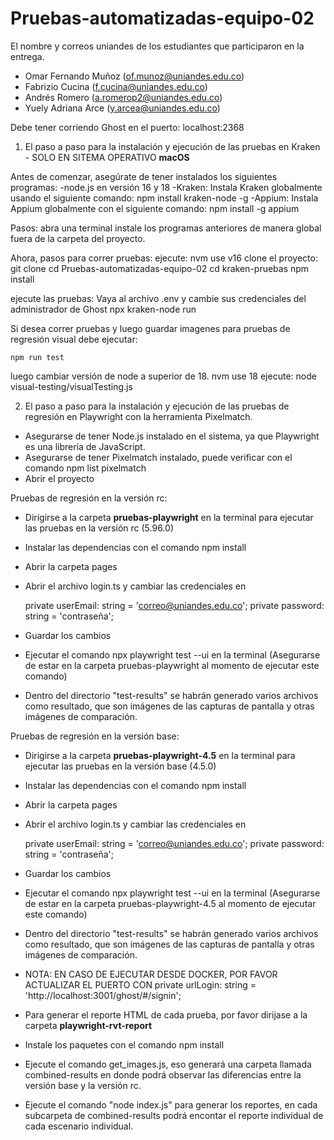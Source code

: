 # Pruebas-automatizadas-equipo-02

El nombre y correos uniandes de los estudiantes que participaron en la entrega.

- Omar Fernando Muñoz (of.munoz@uniandes.edu.co)
- Fabrizio Cucina (f.cucina@uniandes.edu.co)
- Andrés Romero (a.romerop2@uniandes.edu.co)
- Yuely Adriana Arce (y.arcea@uniandes.edu.co)

Debe tener corriendo Ghost en el puerto: localhost:2368

1. El paso a paso para la instalación y ejecución de las pruebas en Kraken -  SOLO EN SITEMA OPERATIVO **macOS**

Antes de comenzar, asegúrate de tener instalados los siguientes programas:
-node.js en versión 16 y 18
-Kraken: Instala Kraken globalmente usando el siguiente comando: npm install kraken-node -g
-Appium: Instala Appium globalmente con el siguiente comando: npm install -g appium

Pasos:
    abra una terminal
    instale los programas anteriores de manera global fuera de la carpeta del proyecto.


Ahora, pasos para correr pruebas:
    ejecute: nvm use v16
    clone el proyecto: git clone
    cd Pruebas-automatizadas-equipo-02
    cd kraken-pruebas
    npm install

ejecute las pruebas:
    Vaya al archivo .env y cambie sus credenciales del administrador de Ghost
    npx kraken-node run

Si desea correr pruebas y luego guardar imagenes para pruebas de regresión visual debe ejecutar:

    npm run test

luego cambiar versión de node a superior de 18.
    nvm use 18
    ejecute: node visual-testing/visualTesting.js


2. El paso a paso para la instalación y ejecución de las pruebas de regresión en Playwright con la herramienta Pixelmatch.

- Asegurarse de tener Node.js instalado en el sistema, ya que Playwright es una librería de JavaScript.
- Asegurarse de tener Pixelmatch instalado, puede verificar con el comando npm list pixelmatch
- Abrir el proyecto

Pruebas de regresión en la versión rc:

- Dirigirse a la carpeta **pruebas-playwright** en la terminal para ejecutar las pruebas en la versión rc (5.96.0)
- Instalar las dependencias con el comando npm install
- Abrir la carpeta pages
- Abrir el archivo login.ts y cambiar las credenciales en 

   private userEmail: string = 'correo@uniandes.edu.co';
   private password: string = 'contraseña';

- Guardar los cambios
- Ejecutar el comando npx playwright test --ui en la terminal (Asegurarse de estar en la carpeta pruebas-playwright al momento de ejecutar este comando)
- Dentro del directorio "test-results" se habrán generado varios archivos como resultado, que son imágenes de las capturas de pantalla y otras imágenes de comparación.

Pruebas de regresión en la versión base:

- Dirigirse a la carpeta **pruebas-playwright-4.5** en la terminal para ejecutar las pruebas en la versión base (4.5.0)
- Instalar las dependencias con el comando npm install
- Abrir la carpeta pages
- Abrir el archivo login.ts y cambiar las credenciales en 

   private userEmail: string = 'correo@uniandes.edu.co';
   private password: string = 'contraseña';

- Guardar los cambios
- Ejecutar el comando npx playwright test --ui en la terminal (Asegurarse de estar en la carpeta pruebas-playwright-4.5 al momento de ejecutar este comando)
- Dentro del directorio "test-results" se habrán generado varios archivos como resultado, que son imágenes de las capturas de pantalla y otras imágenes de comparación.
- NOTA: EN CASO DE EJECUTAR DESDE DOCKER, POR FAVOR ACTUALIZAR EL PUERTO CON private urlLogin: string = 'http://localhost:3001/ghost/#/signin';
- Para generar el reporte HTML de cada prueba, por favor dirijase a la carpeta **playwright-rvt-report**
- Instale los paquetes con el comando npm install
- Ejecute el comando get_images.js, eso generará una carpeta llamada combined-results en donde podrá observar las diferencias entre la versión base y la versión rc.
- Ejecute el comando "node index.js" para generar los reportes, en cada subcarpeta de combined-results podrá encontar el reporte individual de cada escenario individual.
